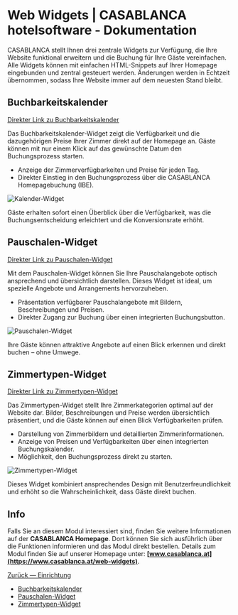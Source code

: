 # Web Widgets | CASABLANCA hotelsoftware - Dokumentation

CASABLANCA stellt Ihnen drei zentrale Widgets zur Verfügung, die Ihre Website funktional erweitern und die Buchung für Ihre Gäste vereinfachen. Alle Widgets können mit einfachen HTML-Snippets auf Ihrer Homepage eingebunden und zentral gesteuert werden. Änderungen werden in Echtzeit übernommen, sodass Ihre Website immer auf dem neuesten Stand bleibt.

## Buchbarkeitskalender

[Direkter Link zu Buchbarkeitskalender](https://docs.casablanca.at/cloud/module/widget/#buchbarkeitskalender)

Das Buchbarkeitskalender-Widget zeigt die Verfügbarkeit und die dazugehörigen Preise Ihrer Zimmer direkt auf der Homepage an. Gäste können mit nur einem Klick auf das gewünschte Datum den Buchungsprozess starten.

* Anzeige der Zimmerverfügbarkeiten und Preise für jeden Tag.
* Direkter Einstieg in den Buchungsprozess über die CASABLANCA Homepagebuchung (IBE).

![Kalender-Widget](https://docs.casablanca.at/assets/images/widget-kalender-bf731b6c435cf5d733462451e294ae88.png "Kalender-Widget")

Gäste erhalten sofort einen Überblick über die Verfügbarkeit, was die Buchungsentscheidung erleichtert und die Konversionsrate erhöht.

## Pauschalen-Widget

[Direkter Link zu Pauschalen-Widget](https://docs.casablanca.at/cloud/module/widget/#pauschalen-widget)

Mit dem Pauschalen-Widget können Sie Ihre Pauschalangebote optisch ansprechend und übersichtlich darstellen. Dieses Widget ist ideal, um spezielle Angebote und Arrangements hervorzuheben.

* Präsentation verfügbarer Pauschalangebote mit Bildern, Beschreibungen und Preisen.
* Direkter Zugang zur Buchung über einen integrierten Buchungsbutton.

![Pauschalen-Widget](https://docs.casablanca.at/assets/images/widget-pauschalen-7f267913bef60760fc168fe4e154d366.png "Pauschalen-Widget")

Ihre Gäste können attraktive Angebote auf einen Blick erkennen und direkt buchen – ohne Umwege.

## Zimmertypen-Widget

[Direkter Link zu Zimmertypen-Widget](https://docs.casablanca.at/cloud/module/widget/#zimmertypen-widget)

Das Zimmertypen-Widget stellt Ihre Zimmerkategorien optimal auf der Website dar. Bilder, Beschreibungen und Preise werden übersichtlich präsentiert, und die Gäste können auf einen Blick Verfügbarkeiten prüfen.

* Darstellung von Zimmerbildern und detaillierten Zimmerinformationen.
* Anzeige von Preisen und Verfügbarkeiten über einen integrierten Buchungskalender.
* Möglichkeit, den Buchungsprozess direkt zu starten.

![Zimmertypen-Widget](https://docs.casablanca.at/assets/images/widget-zimmertypen-74ff6fd530c9dcfbce145a7570aac550.png "Zimmertypen-Widget")

Dieses Widget kombiniert ansprechendes Design mit Benutzerfreundlichkeit und erhöht so die Wahrscheinlichkeit, dass Gäste direkt buchen.

## Info

Falls Sie an diesem Modul interessiert sind, finden Sie weitere Informationen auf der **CASABLANCA Homepage**. Dort können Sie sich ausführlich über die Funktionen informieren und das Modul direkt bestellen. Details zum Modul finden Sie auf unserer Homepage unter: **[www.casablanca.at](https://www.casablanca.at/web-widgets)**.

[Zurück — Einrichtung](https://docs.casablanca.at/cloud/module/voucher/activation)

* [Buchbarkeitskalender](https://docs.casablanca.at/cloud/module/widget/#buchbarkeitskalender)
* [Pauschalen-Widget](https://docs.casablanca.at/cloud/module/widget/#pauschalen-widget)
* [Zimmertypen-Widget](https://docs.casablanca.at/cloud/module/widget/#zimmertypen-widget)